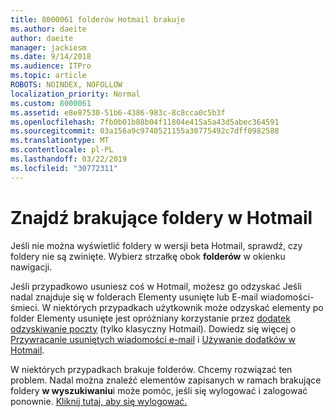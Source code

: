 ```yaml
---
title: 8000061 folderów Hotmail brakuje
ms.author: daeite
author: daeite
manager: jackiesm
ms.date: 9/14/2018
ms.audience: ITPro
ms.topic: article
ROBOTS: NOINDEX, NOFOLLOW
localization_priority: Normal
ms.custom: 8000061
ms.assetid: e8e87530-51b6-4386-983c-8c8cca0c5b3f
ms.openlocfilehash: 7fb0b01b88b04f11804e415a5a43d5abec364591
ms.sourcegitcommit: 03a156a9c9740521155a30775492c7dff0982588
ms.translationtype: MT
ms.contentlocale: pl-PL
ms.lasthandoff: 03/22/2019
ms.locfileid: "30772311"
---
```

# <a name="find-missing-folders-in-outlookcom"></a>Znajdź brakujące foldery w Hotmail

Jeśli nie można wyświetlić foldery w wersji beta Hotmail, sprawdź, czy foldery nie są zwinięte. Wybierz strzałkę obok **folderów** w okienku nawigacji. 
  
Jeśli przypadkowo usuniesz coś w Hotmail, możesz go odzyskać Jeśli nadal znajduje się w folderach Elementy usunięte lub E-mail wiadomości-śmieci. W niektórych przypadkach użytkownik może odzyskać elementy po folder Elementy usunięte jest opróżniany korzystanie przez [dodatek odzyskiwanie poczty](https://appsource.microsoft.com/product/office/WA104380447) (tylko klasyczny Hotmail). Dowiedz się więcej o [Przywracanie usuniętych wiadomości e-mail](https://support.office.com/article/cf06ab1b-ae0b-418c-a4d9-4e895f83ed50) i [Używanie dodatków w Hotmail](https://support.office.com/article/a5672109-e4f3-4119-abea-72323e9653cf).
  
W niektórych przypadkach brakuje folderów. Chcemy rozwiązać ten problem. Nadal można znaleźć elementów zapisanych w ramach brakujące foldery **w wyszukiwaniu**i może pomóc, jeśli się wylogować i zalogować ponownie. [Kliknij tutaj, aby się wylogować.](https://login.live.com/logout.srf)
  

